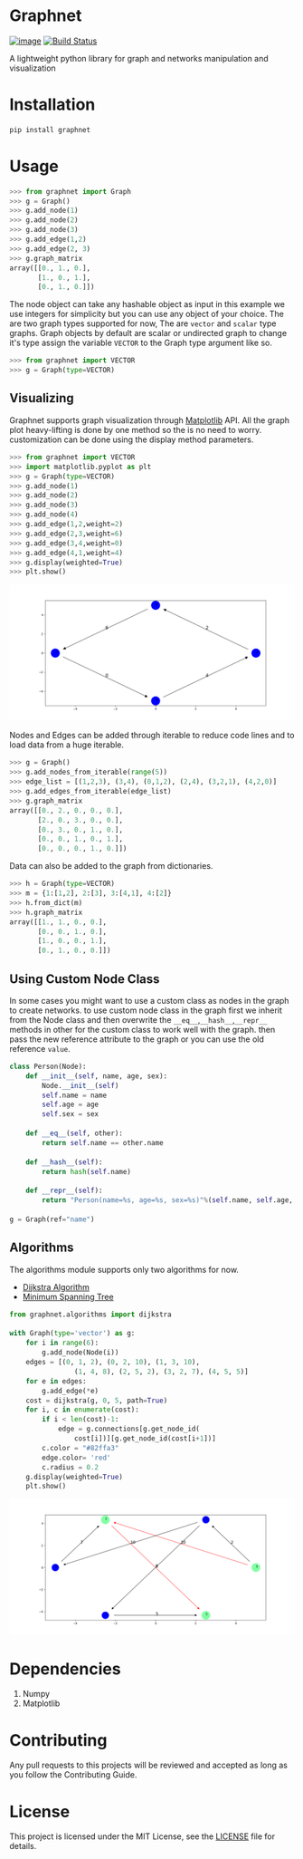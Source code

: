 # Graphnet
[![image](https://img.shields.io/pypi/pyversions/present.svg)](https://pypi.org/project/graphnet/) [![Build Status](https://travis-ci.com/Fredpwol/graphnet.svg?branch=master)](https://travis-ci.com/Fredpwol/graphnet)

A lightweight python library for graph and networks manipulation and visualization

# Installation
```bash
pip install graphnet
```

# Usage
```python
>>> from graphnet import Graph
>>> g = Graph()
>>> g.add_node(1)
>>> g.add_node(2)
>>> g.add_node(3)
>>> g.add_edge(1,2)
>>> g.add_edge(2, 3)
>>> g.graph_matrix
array([[0., 1., 0.],
       [1., 0., 1.],
       [0., 1., 0.]])
```
The node object can take any hashable object as input in this example we use integers for simplicity but you can use any object of your choice. The are two graph types supported for now, The are `vector` and `scalar` type graphs. Graph objects by default are scalar or undirected graph to change it's type assign the variable `VECTOR` to the Graph type argument like so.

```python
>>> from graphnet import VECTOR
>>> g = Graph(type=VECTOR)
```
## Visualizing
Graphnet supports graph visualization through [Matplotlib](https://matplotlib.org/) API. All the graph plot heavy-lifting is done by one method so the is no need to worry. customization can be done using the display method parameters.

```python
>>> from graphnet import VECTOR
>>> import matplotlib.pyplot as plt
>>> g = Graph(type=VECTOR)
>>> g.add_node(1)
>>> g.add_node(2)
>>> g.add_node(3)
>>> g.add_node(4)
>>> g.add_edge(1,2,weight=2)
>>> g.add_edge(2,3,weight=6)
>>> g.add_edge(3,4,weight=0)
>>> g.add_edge(4,1,weight=4)
>>> g.display(weighted=True)
>>> plt.show()
```
![image plot](/assets/Figure_1.png)

Nodes and Edges can be added through iterable to reduce code lines and to load data from a huge iterable.

```python
>>> g = Graph()
>>> g.add_nodes_from_iterable(range(5))
>>> edge_list = [(1,2,3), (3,4), (0,1,2), (2,4), (3,2,1), (4,2,0)]
>>> g.add_edges_from_iterable(edge_list)
>>> g.graph_matrix
array([[0., 2., 0., 0., 0.],
       [2., 0., 3., 0., 0.],
       [0., 3., 0., 1., 0.],
       [0., 0., 1., 0., 1.],
       [0., 0., 0., 1., 0.]])
```
Data can also be added to the graph from dictionaries.

```python
>>> h = Graph(type=VECTOR)
>>> m = {1:[1,2], 2:[3], 3:[4,1], 4:[2]}
>>> h.from_dict(m)
>>> h.graph_matrix
array([[1., 1., 0., 0.],
       [0., 0., 1., 0.],
       [1., 0., 0., 1.],
       [0., 1., 0., 0.]])
```

## Using Custom Node Class
In some cases you might want to use a custom class as nodes in the graph to create networks. to use custom node class in the graph first we inherit from the Node class and then overwrite the `__eq__`,`__hash__`,`__repr__` methods in other for the custom class to work well with the graph. then pass the new reference attribute to the graph or you can use the old reference `value`.

```python
class Person(Node):
    def __init__(self, name, age, sex):
        Node.__init__(self)
        self.name = name
        self.age = age
        self.sex = sex
    
    def __eq__(self, other):
        return self.name == other.name

    def __hash__(self):
        return hash(self.name)

    def __repr__(self):
        return "Person(name=%s, age=%s, sex=%s)"%(self.name, self.age, self.sex)

g = Graph(ref="name")
```

## Algorithms
The algorithms module supports only two algorithms for now.

+ [Dijkstra Algorithm](https://en.wikipedia.org/wiki/Dijkstra%27s_algorithm)
+ [Minimum Spanning Tree](https://en.wikipedia.org/wiki/Minimum_spanning_tree) 
```python
from graphnet.algorithms import dijkstra

with Graph(type='vector') as g:
    for i in range(6):
        g.add_node(Node(i))
    edges = [(0, 1, 2), (0, 2, 10), (1, 3, 10),
                (1, 4, 8), (2, 5, 2), (3, 2, 7), (4, 5, 5)]
    for e in edges:
        g.add_edge(*e)
    cost = dijkstra(g, 0, 5, path=True)
    for i, c in enumerate(cost):
        if i < len(cost)-1:
            edge = g.connections[g.get_node_id(
                cost[i])][g.get_node_id(cost[i+1])]
        c.color = "#82ffa3"
        edge.color= 'red'
        c.radius = 0.2
    g.display(weighted=True)
    plt.show()
```
![dijkstra vis](assets/Figure_2.png)

# Dependencies
1. Numpy
2. Matplotlib

# Contributing
Any pull requests to this projects will be reviewed and accepted as long as you follow the Contributing Guide. 

# License

This project is licensed under the MIT License, see the [LICENSE](https://github.com/Fredpwol/graphnet/blob/master/LICENSE) file for details.